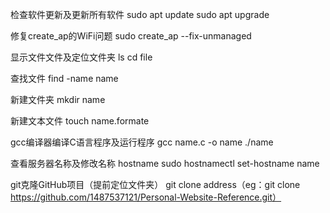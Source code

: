 检查软件更新及更新所有软件
sudo apt update
sudo apt upgrade

修复create_ap的WiFi问题
sudo create_ap --fix-unmanaged

显示文件文件及定位文件夹
ls
cd file

查找文件
find -name name

新建文件夹
mkdir name

新建文本文件
touch name.formate

gcc编译器编译C语言程序及运行程序
gcc name.c -o name
./name

查看服务器名称及修改名称
hostname
sudo hostnamectl set-hostname name

git克隆GitHub项目（提前定位文件夹）
git clone address（eg：git clone https://github.com/1487537121/Personal-Website-Reference.git）
